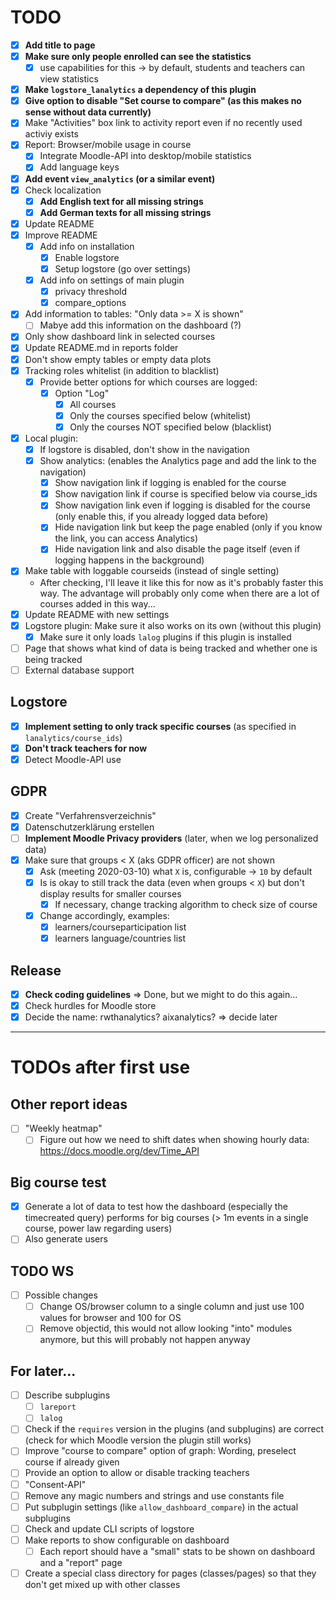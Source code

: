 # TODO

- [x] **Add title to page**
- [x] **Make sure only people enrolled can see the statistics**
  - [x] use capabilities for this -> by default, students and teachers can view statistics
- [x] **Make `logstore_lanalytics` a dependency of this plugin**
- [x] **Give option to disable "Set course to compare" (as this makes no sense without data currently)**
- [x] Make "Activities" box link to activity report even if no recently used activiy exists
- [x] Report: Browser/mobile usage in course
  - [x] Integrate Moodle-API into desktop/mobile statistics
  - [x] Add language keys
- [x] **Add event `view_analytics` (or a similar event)**
- [x] Check localization
  - [x] **Add English text for all missing strings**
  - [x] **Add German texts for all missing strings**
- [x] Update README
- [x] Improve README
  - [x] Add info on installation
    - [x] Enable logstore
    - [x] Setup logstore (go over settings)
  - [x] Add info on settings of main plugin
    - [x] privacy threshold
    - [x] compare_options
- [x] Add information to tables: "Only data >= X is shown"
  - [ ] Mabye add this information on the dashboard (?)
- [x] Only show dashboard link in selected courses
- [x] Update README.md in reports folder
- [x] Don't show empty tables or empty data plots
- [x] Tracking roles whitelist (in addition to blacklist)
  - [x] Provide better options for which courses are logged:
    - [x] Option "Log"
      - [x] All courses
      - [x] Only the courses specified below (whitelist)
      - [x] Only the courses NOT specified  below (blacklist)
- [x] Local plugin:
  - [x] If logstore is disabled, don't show in the navigation
  - [x] Show analytics: (enables the Analytics page and add the link to the navigation)
    - [x] Show navigation link if logging is enabled for the course
    - [x] Show navigation link if course is specified below via course_ids
    - [x] Show navigation link even if logging is disabled for the course (only enable this, if you already logged data before)
    - [x] Hide navigation link but keep the page enabled (only if you know the link, you can access Analytics)
    - [x] Hide navigation link and also disable the page itself (even if logging happens in the background)
- [x] Make table with loggable courseids (instead of single setting)
  - After checking, I'll leave it like this for now as it's probably faster this way. The advantage will probably only come when there are a lot of courses added in this way...
- [x] Update README with new settings
- [x] Logstore plugin: Make sure it also works on its own (without this plugin)
  - [x] Make sure it only loads `lalog` plugins if this plugin is installed
- [ ] Page that shows what kind of data is being tracked and whether one is being tracked
- [ ] External database support

## Logstore
- [x] **Implement setting to only track specific courses** (as specified in `lanalytics/course_ids`)
- [x] **Don't track teachers for now**
- [x] Detect Moodle-API use

## GDPR
- [x] Create "Verfahrensverzeichnis"
- [x] Datenschutzerklärung erstellen
- [ ] **Implement Moodle Privacy providers** (later, when we log personalized data)
- [x] Make sure that groups < X (aks GDPR officer) are not shown
  - [X] Ask (meeting 2020-03-10) what `X` is, configurable -> `10` by default
  - [X] Is is okay to still track the data (even when groups < `X`) but don't display results for smaller courses
    - [X] If necessary, change tracking algorithm to check size of course
  - [x] Change accordingly, examples:
    - [x] learners/courseparticipation list
    - [x] learners language/countries list

## Release
- [x] **Check coding guidelines** => Done, but we might to do this again...
- [x] Check hurdles for Moodle store
- [x] Decide the name: rwthanalytics? aixanalytics? => decide later

-------------------------------

# TODOs after first use

## Other report ideas
- [ ] "Weekly heatmap"
  - [ ] Figure out how we need to shift dates when showing hourly data: https://docs.moodle.org/dev/Time_API

## Big course test
- [x] Generate a lot of data to test how the dashboard (especially the timecreated query) performs for big courses (> 1m events in a single course, power law regarding users)
- [ ] Also generate users

## TODO WS
- [ ] Possible changes
  - [ ] Change OS/browser column to a single column and just use 100 values for browser and 100 for OS
  - [ ] Remove objectid, this would not allow looking "into" modules anymore, but this will probably not happen anyway

## For later...
- [ ] Describe subplugins
  - [ ] `lareport`
  - [ ] `lalog`
- [ ] Check if the `requires` version in the plugins (and subplugins) are correct (check for which Moodle version the plugin still works)
- [ ] Improve "course to compare" option of graph: Wording, preselect course if already given
- [ ] Provide an option to allow or disable tracking teachers
- [ ] "Consent-API"
- [ ] Remove any magic numbers and strings and use constants file
- [ ] Put subplugin settings (like `allow_dashboard_compare`) in the actual subplugins
- [ ] Check and update CLI scripts of logstore
- [ ] Make reports to show configurable on dashboard
  - [ ] Each report should have a "small" stats to be shown on dashboard and a "report" page
- [ ] Create a special class directory for pages (classes/pages) so that they don't get mixed up with other classes